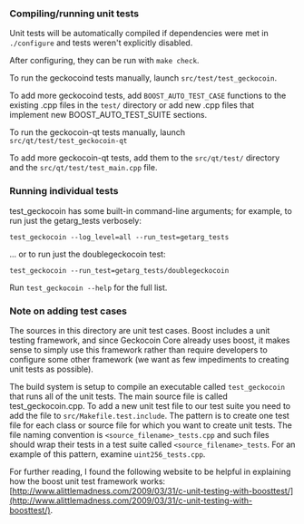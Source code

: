 ### Compiling/running unit tests

Unit tests will be automatically compiled if dependencies were met in `./configure`
and tests weren't explicitly disabled.

After configuring, they can be run with `make check`.

To run the geckocoind tests manually, launch `src/test/test_geckocoin`.

To add more geckocoind tests, add `BOOST_AUTO_TEST_CASE` functions to the existing
.cpp files in the `test/` directory or add new .cpp files that
implement new BOOST_AUTO_TEST_SUITE sections.

To run the geckocoin-qt tests manually, launch `src/qt/test/test_geckocoin-qt`

To add more geckocoin-qt tests, add them to the `src/qt/test/` directory and
the `src/qt/test/test_main.cpp` file.

### Running individual tests

test_geckocoin has some built-in command-line arguments; for
example, to run just the getarg_tests verbosely:

    test_geckocoin --log_level=all --run_test=getarg_tests

... or to run just the doublegeckocoin test:

    test_geckocoin --run_test=getarg_tests/doublegeckocoin

Run `test_geckocoin --help` for the full list.

### Note on adding test cases

The sources in this directory are unit test cases.  Boost includes a
unit testing framework, and since Geckocoin Core already uses boost, it makes
sense to simply use this framework rather than require developers to
configure some other framework (we want as few impediments to creating
unit tests as possible).

The build system is setup to compile an executable called `test_geckocoin`
that runs all of the unit tests.  The main source file is called
test_geckocoin.cpp. To add a new unit test file to our test suite you need
to add the file to `src/Makefile.test.include`. The pattern is to create 
one test file for each class or source file for which you want to create 
unit tests.  The file naming convention is `<source_filename>_tests.cpp` 
and such files should wrap their tests in a test suite 
called `<source_filename>_tests`. For an example of this pattern, 
examine `uint256_tests.cpp`.

For further reading, I found the following website to be helpful in
explaining how the boost unit test framework works:
[http://www.alittlemadness.com/2009/03/31/c-unit-testing-with-boosttest/](http://www.alittlemadness.com/2009/03/31/c-unit-testing-with-boosttest/).

